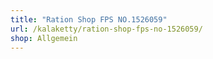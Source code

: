```yaml
---
title: "Ration Shop FPS NO.1526059"
url: /kalaketty/ration-shop-fps-no-1526059/
shop: Allgemein
---
```

